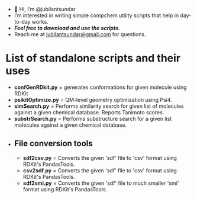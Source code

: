 - 👋 Hi, I’m @jubilantsundar
- I’m interested in writing simple compchem utility scripts that help in day-to-day works.
- ***Feel free to download and use the scripts.***
- Reach me at jubilantsundar@gmail.com for questions.

# List of standalone scripts and their uses
 - **confGenRDkit.py** = generates conformations for given molecule using RDKit
 - **psikitOptimize.py** = QM-level geometry optimization using Psi4.
 - **simSearch.py** = Performs similarity search for given list of molecules against a given chemical database. Reports Tanimoto scores.
 - **substrSearch.py** = Performs substructure search for a given list molecules against a given chemical database.
 - ## File conversion tools
   - **sdf2csv.py** = Converts the given 'sdf' file to 'csv' format using RDKit's PandasTools.
   - **csv2sdf.py** = Converts the given 'sdf' file to 'csv' format using RDKit's PandasTools.
   - **sdf2smi.py** = Converts the given 'sdf' file to much smaller 'smi' format using RDKit's PandasTools.

<!---
jubilantsundar/jubilantsundar is a ✨ special ✨ repository because its `README.md` (this file) appears on your GitHub profile.
You can click the Preview link to take a look at your changes.
--->
